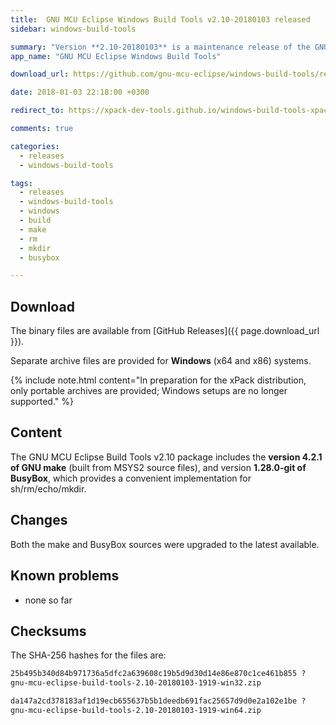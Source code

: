 ```yaml
---
title:  GNU MCU Eclipse Windows Build Tools v2.10-20180103 released
sidebar: windows-build-tools

summary: "Version **2.10-20180103** is a maintenance release of the GNU MCU Eclipse Windows Build Tools."
app_name: "GNU MCU Eclipse Windows Build Tools"

download_url: https://github.com/gnu-mcu-eclipse/windows-build-tools/releases/tag/v2.10-20180103/

date: 2018-01-03 22:18:00 +0300

redirect_to: https://xpack-dev-tools.github.io/windows-build-tools-xpack/blog/2018/01/03/windows-build-tools-v2-10-20180103-released/

comments: true

categories:
  - releases
  - windows-build-tools

tags:
  - releases
  - windows-build-tools
  - windows
  - build
  - make
  - rm
  - mkdir
  - busybox

---
```


## Download

The binary files are available from [GitHub Releases]({{ page.download_url }}).

Separate archive files are provided for **Windows** (x64 and x86) systems.

{% include note.html content="In preparation for the xPack distribution, only portable archives are provided; Windows setups are no longer supported." %}

## Content

The GNU MCU Eclipse Build Tools v2.10 package includes the **version 4.2.1 of GNU make** (built from MSYS2 source files), and version **1.28.0-git of BusyBox**, which provides a convenient implementation for sh/rm/echo/mkdir.

## Changes

Both the make and BusyBox sources were upgraded to the latest available.

## Known problems

* none so far


## Checksums

The SHA-256 hashes for the files are:

```txt
25b495b340d84b971736a5dfc2a639608c19b5d9d30d14e86e870c1ce461b855 ?
gnu-mcu-eclipse-build-tools-2.10-20180103-1919-win32.zip

da147a2cd378183af1d19ecb655637b5b1deedb691fac25657d9d0e2a102e1be ?
gnu-mcu-eclipse-build-tools-2.10-20180103-1919-win64.zip
```
